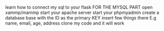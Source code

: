 learn how to connect my sql to your flask
FOR THE MYSQL PART
open xammp/mammp start your apache server 
start your phpmyadmin 
create a database base with the ID as the primary KEY 
insert few things there E.g name, email, age, address
clone my code and it will work

